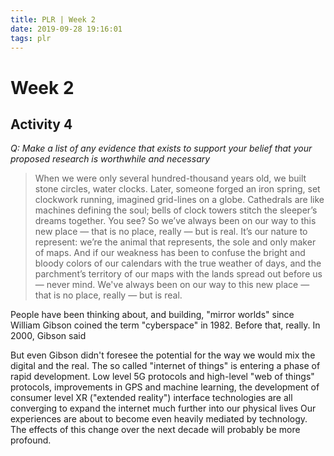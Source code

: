 ```yaml
---
title: PLR | Week 2
date: 2019-09-28 19:16:01
tags: plr
---
```


# Week 2

## Activity 4

*Q: Make a list of any evidence that exists to support your belief that your proposed research is worthwhile and necessary*

  >When we were only several hundred-thousand years old, we built stone circles, water clocks. Later, someone forged an iron spring, set clockwork running, imagined grid-lines on a globe. Cathedrals are like machines defining the soul; bells of clock towers stitch the sleeper’s dreams together. You see? So we’ve always been on our way to this new place ― that is no place, really ― but is real. It’s our nature to represent: we’re the animal that represents, the sole and only maker of maps. And if our weakness has been to confuse the bright and bloody colors of our calendars with the true weather of days, and the parchment’s territory of our maps with the lands spread out before us ― never mind. We've always been on our way to this new place ― that is no place, really ― but is real.

People have been thinking about, and building, "mirror worlds" since William Gibson coined the term "cyberspace" in 1982. Before that, really. In 2000, Gibson said


But even Gibson didn't foresee the potential for the way we would mix the digital and the real.  The so called "internet of things" is entering a phase of rapid development. Low level 5G protocols and high-level "web of things" protocols, improvements in GPS and machine learning, the development of consumer level XR ("extended reality") interface technologies are all converging to expand the internet much further into our physical lives
Our experiences are about to become even heavily mediated by technology. The effects of this change over the next decade will probably be more profound.




